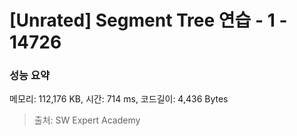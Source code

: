 # [Unrated] Segment Tree 연습 - 1 - 14726

### 성능 요약

메모리: 112,176 KB, 시간: 714 ms, 코드길이: 4,436 Bytes



> 출처: SW Expert Academy
